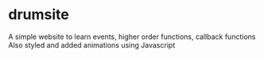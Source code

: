 # drumsite
A simple website to learn events, higher order functions, callback functions
Also styled and added animations using Javascript
